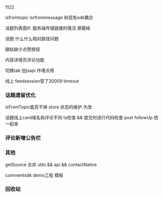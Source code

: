 

1122

isfromtopic isrfrommessage  和现有sdk耦合

话题列表图片 服务端传错链接的情况 屏蔽掉

话题 什么什么相对路径问题

跟帖缺少点赞按钮

<!-- 夜间模式话题tag颜色 -->

<!-- 本话题下tag点击不跳转 -->

内容详情页评论功能

切换tab 加jsapi 作埋点用

线上 feedsession穿了30009 timeout


### 话题遗留优化
isFromTopic能否干掉
store 状态的维护 大改

话题线上card域名和评论不同
ts检查 && 提交时进行代码检查
post followUp 统一起来


### 评论新增公告栏
### 其他

getSource 合并 utils && api && contactNative


commentsdk demo工程 模板


### 回收站

<!-- 公告 间距 -->


<!-- 还机器

写表态的方案设计 -->

<!-- 还机申请 -->

<!-- 哥伦布拆解 -->

<!-- 视觉修改 锁屏二级页 -->

<!-- 预览功能 -->

<!-- 预览支持中文 -->

<!-- 公告埋点 -->

<!-- 二级页面提示错误 -->

<!-- 点赞同步异常 -->

<!-- 黑色 -->

<!-- h5 加xlog日志
https://doc.myoas.com/pages/viewpage.action?pageId=94512023 -->

<!-- 话题 videoUrl问题 -->


<!-- 展开文章 底bar状态异常收起 -->

<!-- 广播收发名字不一致 -->


<!-- 话题发布CF链接
https://doc.myoas.com/pages/viewpage.action?pageId=528717645 -->

<!-- 话题正式环境 切换tab保持状态问题 -->



<!-- 二级页面评论同步至一级页面 -->

<!-- 文章不锚评 评论区锚评 -->

<!-- 暗色模式闪白 -->

<!-- 缓存 查询审核状态 source丢失 -->
<!-- 缓存 回复缓存不生效 -->
<!-- 取消点赞取消不了 -->
<!-- 回复内容样式有问题 -->

<!-- 点赞消息进去显示没点赞 -->

<!-- 文章页点话题入口没反应 -->

<!-- getSubReplyList 接口偶先失败 -->

<!-- 消息发版 -->

<!-- browser_cms 走前端发布流程
https://doc.myoas.com/pages/viewpage.action?pageId=525692137 用模板创建文档 抄写 -->

<!-- 浏览器两个bug -->

<!-- 分离两个分支 -->

<!-- comment-common-view  topicUpdate分支与dev/1.3合并 -->

<!-- browser_cms 向release分支合并 -->


<!-- commentStatus 网易新闻 -->


<!-- 消息 -->

<!-- card 显示 -->

<!-- 公告需求发拼接规则 -->


<!-- bizplatform 正式环境配置 -->


<!-- 向下离开评论区后 要隐藏发布器 -->

<!-- 空页面样式  加载失败 加载中 已经做完  有遗留 -->


<!-- 评论页拼接规则 -->

<!-- browser_cms 拉取纯净分支 -->

<!-- browser_cms 代码修改  跳转方法 目前跳转后无法正常回复 -->


<!-- 消息打通 -->

<!-- comment-common-view 代码回归
topic-common-view 代码回归 -->

<!--
biz-platform 代码回归  打包去掉 --combine  云平台 去掉combine
biz-platform 查看是否 -->

<!-- 根据topicId拉列表 -->

<!-- 更新文档 -->

<!-- 发新的url规则 -->

<!-- bId有就带 -->

<!-- 公告功能做完后 要合入1.3 -->


<!-- buildoption name  字段    comment-common-view  fileKey -->

<!-- isFollow -> iF
fromFollow -> rF
followId -> fId
curTopicId -> cTId
topicId -> tId
docTitle -> dTt
新: bId -->

<!-- 对跟帖的评论进行回复 缺少followId和topicTitle -->



<!-- ### topicCard 加限制 6个 -->

<!-- ### 详情页加载更多时 闪白 -->


<!-- # 消息 开发 -->

<!-- # 评论服务迁移 -->


<!-- # tab切换 keep-alive不生效 -->

<!-- # tab切换内容有间隙 空格问题 -->

<!-- # 点赞闪动 -->

<!-- # 跟帖内容换行 -->

<!-- # 话题详情页评论数同步 -->

<!-- # 列表UI 加载全部跟帖 距离 -->

<!-- # 详情页 图片 给兜底颜色 -->

<!-- # 最大号字体时 异常 -->

<!-- # 获取文章评论失败 二级页 -->

<!-- # 夜间模式 > 丢失 -->
